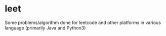 # leet
Some problems/algorithm done for leetcode and other platforms
in various language (primarily Java and Python3)




